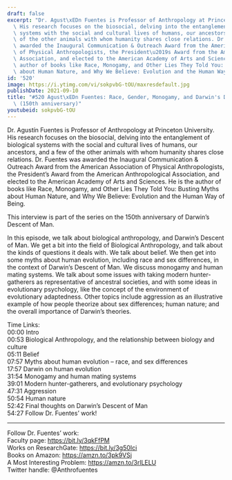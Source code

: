```yaml
---
draft: false
excerpt: "Dr. Agust\xEDn Fuentes is Professor of Anthropology at Princeton University.\
  \ His research focuses on the biosocial, delving into the entanglement of biological\
  \ systems with the social and cultural lives of humans, our ancestors, and a few\
  \ of the other animals with whom humanity shares close relations. Dr. Fuentes was\
  \ awarded the Inaugural Communication & Outreach Award from the American Association\
  \ of Physical Anthropologists, the President\u2019s Award from the American Anthropological\
  \ Association, and elected to the American Academy of Arts and Sciences. He is the\
  \ author of books like Race, Monogamy, and Other Lies They Told You: Busting Myths\
  \ about Human Nature, and Why We Believe: Evolution and the Human Way of Being."
id: '520'
image: https://i.ytimg.com/vi/sokpvbG-tOU/maxresdefault.jpg
publishDate: 2021-09-10
title: "#520 Agust\xEDn Fuentes: Race, Gender, Monogamy, and Darwin's Descent of Man\
  \ (150th anniversary)"
youtubeid: sokpvbG-tOU
---
```

Dr. Agustín Fuentes is Professor of Anthropology at Princeton University. His research focuses on the biosocial, delving into the entanglement of biological systems with the social and cultural lives of humans, our ancestors, and a few of the other animals with whom humanity shares close relations. Dr. Fuentes was awarded the Inaugural Communication & Outreach Award from the American Association of Physical Anthropologists, the President’s Award from the American Anthropological Association, and elected to the American Academy of Arts and Sciences. He is the author of books like Race, Monogamy, and Other Lies They Told You: Busting Myths about Human Nature, and Why We Believe: Evolution and the Human Way of Being.

This interview is part of the series on the 150th anniversary of Darwin’s Descent of Man.

In this episode, we talk about biological anthropology, and Darwin’s Descent of Man. We get a bit into the field of Biological Anthropology, and talk about the kinds of questions it deals with. We talk about belief. We then get into some myths about human evolution, including race and sex differences, in the context of Darwin’s Descent of Man. We discuss monogamy and human mating systems. We talk about some issues with taking modern hunter-gatherers as representative of ancestral societies, and with some ideas in evolutionary psychology, like the concept of the environment of evolutionary adaptedness. Other topics include aggression as an illustrative example of how people theorize about sex differences; human nature; and the overall importance of Darwin’s theories.

Time Links:  
00:00  Intro  
00:53  Biological Anthropology, and the relationship between biology and culture  
05:11  Belief  
07:57  Myths about human evolution – race, and sex differences  
17:57  Darwin on human evolution  
31:54  Monogamy and human mating systems  
39:01  Modern hunter-gatherers, and evolutionary psychology  
47:31  Aggression  
50:54  Human nature  
52:42  Final thoughts on Darwin’s Descent of Man  
54:27  Follow Dr. Fuentes’ work!

---

Follow Dr. Fuentes’ work:  
Faculty page: https://bit.ly/3qkFfPM  
Works on ResearchGate: https://bit.ly/3g50Ici  
Books on Amazon: https://amzn.to/3pk9VSj  
A Most Interesting Problem: https://amzn.to/3rlLELU  
Twitter handle: @Anthrofuentes
